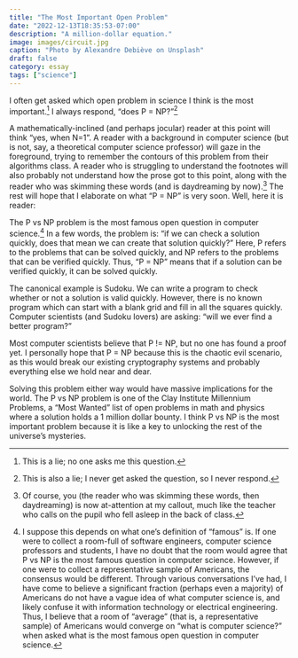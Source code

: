 ```yaml
---
title: "The Most Important Open Problem"
date: "2022-12-13T18:35:53-07:00"
description: "A million-dollar equation."
image: images/circuit.jpg
caption: "Photo by Alexandre Debiève on Unsplash"
draft: false
category: essay
tags: ["science"]
---
```


I often get asked which open problem in science I think is the most important.[^1] I always respond, “does P = NP?”[^2]

A mathematically-inclined (and perhaps jocular) reader at this point will think “yes, when N=1”. A reader with a background in computer science (but is not, say, a theoretical computer science professor) will gaze in the foreground, trying to remember the contours of this problem from their algorithms class. A reader who is struggling to understand the footnotes will also probably not understand how the prose got to this point, along with the reader who was skimming these words (and is daydreaming by now).[^3] The rest will hope that I elaborate on what “P = NP” is very soon. Well, here it is reader:

The P vs NP problem is the most famous open question in computer science.[^4] In a few words, the problem is: “if we can check a solution quickly, does that mean we can create that solution quickly?” Here, P refers to the problems that can be solved quickly, and NP refers to the problems that can be verified quickly. Thus, “P = NP” means that if a solution can be verified quickly, it can be solved quickly.

The canonical example is Sudoku. We can write a program to check whether or not a solution is valid quickly. However, there is no known program which can start with a blank grid and fill in all the squares quickly. Computer scientists (and Sudoku lovers) are asking: “will we ever find a better program?”

Most computer scientists believe that P != NP, but no one has found a proof yet. I personally hope that P = NP because this is the chaotic evil scenario, as this would break our existing cryptography systems and probably everything else we hold near and dear.

Solving this problem either way would have massive implications for the world. The P vs NP problem is one of the Clay Institute Millennium Problems, a “Most Wanted” list of open problems in math and physics where a solution holds a 1 million dollar bounty. I think P vs NP is the most important problem because it is like a key to unlocking the rest of the universe’s mysteries. 


[^1]: This is a lie; no one asks me this question.
[^2]: This is also a lie; I never get asked the question, so I never respond. 
[^3]: Of course, you (the reader who was skimming these words, then daydreaming) is now at-attention at my callout, much like the teacher who calls on the pupil who fell asleep in the back of class. 
[^4]: I suppose this depends on what one’s definition of “famous” is. If one were to collect a room-full of software engineers, computer science professors and students, I have no doubt that the room would agree that P vs NP is the most famous question in computer science. However, if one were to collect a representative sample of Americans, the consensus would be different. Through various conversations I’ve had, I have come to believe a significant fraction (perhaps even a majority) of Americans do not have a vague idea of what computer science is, and likely confuse it with information technology or electrical engineering. Thus, I believe that a room of “average” (that is, a representative sample) of Americans would converge on “what is computer science?” when asked what is the most famous open question in computer science. 